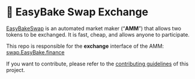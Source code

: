 # 🧁 EasyBake Swap Exchange

[EasyBakeSwap](https://EasyBakeswap.finance/) is an automated market maker (“**AMM**”) that allows two tokens to be exchanged. It is fast, cheap, and allows anyone to participate.

This repo is responsible for the **exchange** interface of the AMM: [swap.EasyBake.finance](https://swap.EasyBake.finance/)

If you want to contribute, please refer to the [contributing guidelines](./CONTRIBUTING.md) of this project.
